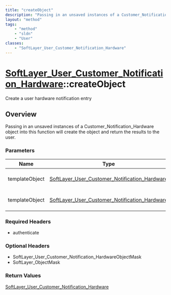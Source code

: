 ```yaml
---
title: "createObject"
description: "Passing in an unsaved instances of a Customer_Notification_Hardware object into this function will create the object and... "
layout: "method"
tags:
    - "method"
    - "sldn"
    - "User"
classes:
    - "SoftLayer_User_Customer_Notification_Hardware"
---
```

# [SoftLayer_User_Customer_Notification_Hardware](/reference/services/SoftLayer_User_Customer_Notification_Hardware)::createObject

Create a user hardware notification entry


## Overview 
Passing in an unsaved instances of a Customer_Notification_Hardware object into this function will create the object and return the results to the user. 

### Parameters 
|Name | Type | Description |
| --- | --- | --- |
|templateObject| <a href='/reference/datatypes/SoftLayer_User_Customer_Notification_Hardware'>SoftLayer_User_Customer_Notification_Hardware </a>| The SoftLayer_User_Customer_Notification_Hardware object that you wish to create.|
|templateObject| <a href='/reference/datatypes/SoftLayer_User_Customer_Notification_Hardware'>SoftLayer_User_Customer_Notification_Hardware </a>| The SoftLayer_User_Customer_Notification_Hardware object that you wish to create.|


### Required Headers
* authenticate

### Optional Headers
* SoftLayer_User_Customer_Notification_HardwareObjectMask
* SoftLayer_ObjectMask

### Return Values
<a href='/reference/datatypes/SoftLayer_User_Customer_Notification_Hardware'>SoftLayer_User_Customer_Notification_Hardware </a>

